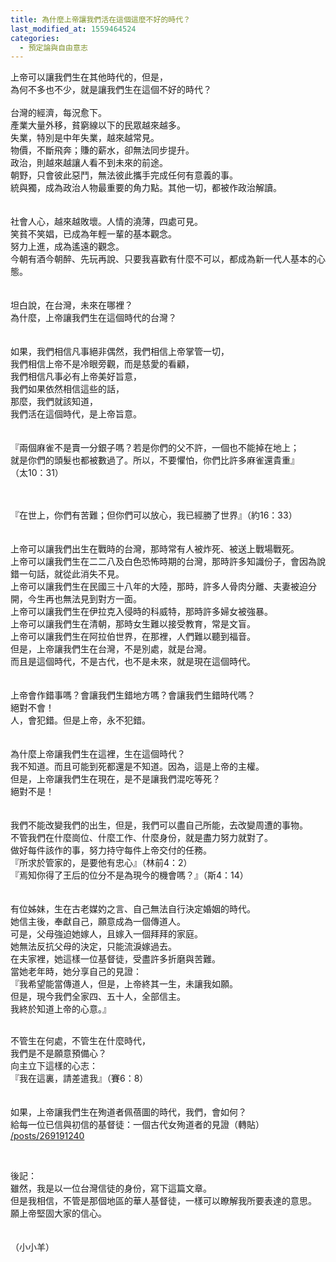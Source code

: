 ```yaml
---
title: 為什麼上帝讓我們活在這個這麼不好的時代？
last_modified_at: 1559464524
categories:
  - 預定論與自由意志
---
```


<p>上帝可以讓我們生在其他時代的，但是，<br>
為何不多也不少，就是讓我們生在這個不好的時代？<br>
<br>
<!--more-->台灣的經濟，每況愈下。<br>
產業大量外移，貧窮線以下的民眾越來越多。<br>
失業，特別是中年失業，越來越常見。<br>
物價，不斷飛奔；賺的薪水，卻無法同步提升。<br>
政治，則越來越讓人看不到未來的前途。<br>
朝野，只會彼此惡鬥，無法彼此攜手完成任何有意義的事。<br>
統與獨，成為政治人物最重要的角力點。其他一切，都被作政治解讀。<br>
<br>
<br>
社會人心，越來越敗壞。人情的澆薄，四處可見。<br>
笑貧不笑娼，已成為年輕一輩的基本觀念。<br>
努力上進，成為遙遠的觀念。<br>
今朝有酒今朝醉、先玩再說、只要我喜歡有什麼不可以，都成為新一代人基本的心態。<br>
<br>
<br>
坦白說，在台灣，未來在哪裡？<br>
為什麼，上帝讓我們生在這個時代的台灣？<br>
<br>
<br>
如果，我們相信凡事絕非偶然，我們相信上帝掌管一切，<br>
我們相信上帝不是冷眼旁觀，而是慈愛的看顧，<br>
我們相信凡事必有上帝美好旨意，<br>
我們如果依然相信這些的話，<br>
那麼，我們就該知道，<br>
我們活在這個時代，是上帝旨意。<br>
<br>
<br>
『兩個麻雀不是賣一分銀子嗎？若是你們的父不許，一個也不能掉在地上；<br>
就是你們的頭髮也都被數過了。所以，不要懼怕，你們比許多麻雀還貴重』<br>
（太10：31）</p>

<p><br>
<br>
『在世上，你們有苦難；但你們可以放心，我已經勝了世界』（約16：33）<br>
<br>
<br>
上帝可以讓我們出生在戰時的台灣，那時常有人被炸死、被送上戰場戰死。<br>
上帝可以讓我們生在二二八及白色恐怖時期的台灣，那時許多知識份子，會因為說錯一句話，就從此消失不見。<br>
上帝可以讓我們生在民國三十八年的大陸，那時，許多人骨肉分離、夫妻被迫分開，今生再也無法見到對方一面。<br>
上帝可以讓我們生在伊拉克入侵時的科威特，那時許多婦女被強暴。<br>
上帝可以讓我們生在清朝，那時女生難以接受教育，常是文盲。<br>
上帝可以讓我們生在阿拉伯世界，在那裡，人們難以聽到福音。<br>
但是，上帝讓我們生在台灣，不是別處，就是台灣。<br>
而且是這個時代，不是古代，也不是未來，就是現在這個時代。<br>
<br>
<br>
上帝會作錯事嗎？會讓我們生錯地方嗎？會讓我們生錯時代嗎？<br>
絕對不會！<br>
人，會犯錯。但是上帝，永不犯錯。<br>
<br>
<br>
為什麼上帝讓我們生在這裡，生在這個時代？<br>
我不知道。而且可能到死都還是不知道。因為，這是上帝的主權。<br>
但是，上帝讓我們生在現在，是不是讓我們混吃等死？<br>
絕對不是！<br>
<br>
<br>
我們不能改變我們的出生，但是，我們可以盡自己所能，去改變周遭的事物。<br>
不管我們在什麼崗位、什麼工作、什麼身份，就是盡力努力就對了。<br>
做好每件該作的事，努力持守每件上帝交付的任務。<br>
『所求於管家的，是要他有忠心』（林前4：2）<br>
『焉知你得了王后的位分不是為現今的機會嗎？』（斯4：14）<br>
<br>
<br>
有位姊妹，生在古老媒妁之言、自己無法自行決定婚姻的時代。<br>
她信主後，奉獻自己，願意成為一個傳道人。<br>
可是，父母強迫她嫁人，且嫁入一個拜拜的家庭。<br>
她無法反抗父母的決定，只能流淚嫁過去。<br>
在夫家裡，她這樣一位基督徒，受盡許多折磨與苦難。<br>
當她老年時，她分享自己的見證：<br>
『我希望能當傳道人，但是，上帝終其一生，未讓我如願。<br>
但是，現今我們全家四、五十人，全部信主。<br>
我終於知道上帝的心意。』</p>

<p><br>
不管生在何處，不管生在什麼時代，<br>
我們是不是願意預備心？<br>
向主立下這樣的心志：<br>
『我在這裏，請差遣我』（賽6：8）<br>
<br>
<br>
如果，上帝讓我們生在殉道者佩蓓圖的時代，我們，會如何？<br>
給每一位已信與初信的基督徒：一個古代女殉道者的見證（轉貼）<br>
<a href="/posts/269191240" target="_blank">/posts/269191240</a></p>

<p>&nbsp;</p>

<p>後記：<br>
雖然，我是以一位台灣信徒的身份，寫下這篇文章。<br>
但是我相信，不管是那個地區的華人基督徒，一樣可以瞭解我所要表達的意思。<br>
願上帝堅固大家的信心。<br>
<br>
<br>
（小小羊）</p>

